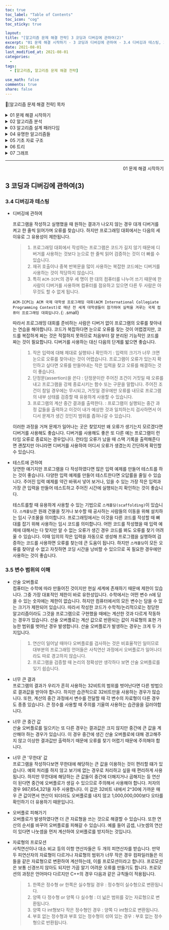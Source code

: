 ```yaml
---
toc: true
toc_label: "Table of Contents"
toc_icon: "cog"
toc_sticky: true

layout:
title: "[알고리즘 문제 해결 전략] 3 코딩과 디버깅에 관하여(2)"
excerpt: "01 문제 해결 시작하기 - 3 코딩과 디버깅에 관하여 - 3.4 디버깅과 테스팅, 3.5 변수 범위의 이해"
date: 2021-08-01
last_modified_at: 2021-08-01
categories:
  -
tags:
  - [알고리즘, 알고리즘 문제 해결 전략]

use_math: false
comments: true
share: false
---
```


📖[알고리즘 문제 해결 전략] 목차

<details>
<summary>01 문제 해결 시작하기</summary>
<div markdown="1">
  - [2 문제 해결 개관](/algorithmicProblemSolvingStrategies_01_2) <br>
  - [3 코딩과 디버깅에 관하여(1)](/algorithmicProblemSolvingStrategies_01_3(1)) <br>
  - [3 코딩과 디버깅에 관하여(2)](/algorithmicProblemSolvingStrategies_01_3(2))
</div>
</details>

<details>
<summary>02 알고리즘 분석</summary>
<div markdown="1">       
   - [4 알고리즘의 시간 복잡도 분석]() <br>
   - [5 알고리즘의 정당성 증명]() <br>
</div>
</details>

<details>
<summary>03 알고리즘 설계 패러다임</summary>
<div markdown="1">       
   - [6 무식하게 풀기]()<br>
   - [7 분할 정복]()<br>
   - [8 동적 계획법]()<br>
   - [9 동적 계획법 테크닉]()<br>
   - [10 탐욕법]()<br>
   - [11 조합 탐색]()<br>
   - [12 최적화 문제 결정 문제로 바꿔 풀기]()<br>
</div>
</details>

<details>
<summary>04 유명한 알고리즘들</summary>
<div markdown="1">
    - [13 수치 해석]()<br>
    - [14 정수론]()<br>
    - [15 계산 기하]() <br>
</div>
</details>

<details>
<summary>05 기초 자료 구조</summary>
<div markdown="1">
    - [16 비트마스크]()<br>
    - [17 부분 합]()<br>
    - [18 선형 자료 구조]()<br>
    - [19 큐와 스택, 데크]()<br>
    - [20 문자열]()<br>
</div>
</details>
 
<details>
<summary>06 트리</summary>
<div markdown="1">
    - [21 트리의 구현과 순회]()<br>
    - [22 이진 검색 트리]()<br>
    - [23 우선순위 큐와 힙]()<br>
    - [24 구간 트리]()<br>
    - [25 상호 배타적 집합]()<br>
    - [26 트라이]()<br>
</div>
</details>

<details>
<summary>07 그래프</summary>
<div markdown="1">
    - [27 그래프의 표현과 정의]()<br>
    - [28 그래프의 깊이 우선 탐색]()<br>
    - [29 그래프의 너비 우선 탐색]()<br>
    - [30 최단 경로 알고리즘]()<br>
    - [31 최소 스패닝 트리]()<br>
    - [32 네트워크 유량]()<br>
</div>
</details>

---

<div style="text-align: right"> 01 문제 해결 시작하기 </div>

## 3 코딩과 디버깅에 관하여(3)

### 3.4 디버깅과 테스팅

- 디버깅에 관하여

  프로그램을 작성하고 실행했을 때 원하는 결과가 나오지 않는 경우 대개 디버거를 켜고 한 줄씩 읽어가며 오류를 찾습니다. 하지만 프로그래밍 대회에서는 다음의 세 이유로 그 유용성이 제한됩니다.

  > 1. 프로그래밍 대회에서 작성하는 프로그램은 코드가 길지 않기 때문에 디버거를 사용하는 것보다 눈으로 한 줄씩 읽어 검증하는 것이 더 빠를 수 있습니다.
  > 2. 재귀 호출이나 중복 반복문을 많이 사용하는 복잡한 코드에는 디버거를 사용하는 것이 적당하지 않습니다.
  > 3. 특히 `ACM-ICPC`의 경우 세 명이 한 대의 컴퓨터를 나누어 쓰기 때문에 한 사람이 디버거를 사용하며 컴퓨터를 점유하고 있으면 다른 두 사람은 아무것도 할 수 없게 됩니다.

  `ACM-ICPC는 ACM 국제 대학생 프로그래밍 대회(ACM International Collegiate Programming Contest)로 매년 전 세계 대학생들이 참가하여 실력을 겨루는 국제 컴퓨터 프로그래밍 대회입니다.`{: .small}

  따라서 프로그래밍 대회를 준비하는 사람은 디버거 없이 프로그램의 오류를 찾아내는 연습을 해야합니다. 코드가 복잡하다면 눈으로 오류를 찾는 것이 어렵겠지만, 코드를 복잡하게 짜는 것은 적절하지 못하므로 처음부터 잘 분리된 기능적인 코드를 짜는 것이 필요합니다. 디버거를 사용하는 대신 다음의 단계를 밟으면 좋습니다.

  > 1. 작은 입력에 대해 제대로 실행되나 확인하기 : 입력의 크기가 너무 크면 눈으로 오류를 찾아내는 것이 어렵습니다. 프로그램이 오류가 있는지 확인하고 싶다면 오류를 만들어내는 작은 입력을 찾고 오류를 해결하는 것이 좋습니다.
  > 2. 단정문(assertion)을 쓴다 : 단정문이란 주어진 조건이 거짓일 때 오류를 내고 프로그램을 강제 종료시키는 함수 또는 구문을 말합니다. 주어진 조건이 참일 경우에는 무시되고, 거짓일 경우에만 오류를 내므로 프로그램의 내부 상태를 검증할 때 유용하게 사용할 수 있습니다.
  > 3. 프로그램의 계산 중간 결과를 출력한다. : 프로그램이 실행되는 중간 과정 값들을 출력하고 이것이 내가 예상한 것과 일치하는지 검사하면서 어디서 문제가 생긴 것인지 범위를 좁혀나갈 수 있습니다.

  이러한 과정을 거쳐 문제가 일어나는 곳은 찾았지만 왜 오류가 생기는지 모르겠다면 디버거를 사용해도 좋습니다. 디버거를 사용해도 좋은 또 다른 예는 프로그램이 런타임 오류로 종료되는 경우입니다. 런타임 오류가 났을 때 스택 기록을 출력해준다면 괜찮지만 아니라면 디버거를 사용하여 어디서 오류가 생겼는지 간단하게 확인할 수 있습니다.

- 테스트에 관하여  
  당연한 얘기지만 프로그램을 다 작성하였다면 많은 입력 예제를 만들어 테스트를 하는 것이 좋습니다. 다양한 입력 예제를 만들어 테스트한다면 오답률을 줄일 수 있습니다. 주어진 입력 예제를 약간 바꿔서 넣어 보거나, 있을 수 있는 가장 작은 입력과 가장 큰 입력을 만들어 테스트하고 주어진 시간에 실행되는지 확인하는 것이 좋습니다.

  테스트를할 때 유용하게 사용할 수 있는 기법으로 `스캐폴딩(scaffolding)`이 있습니다. `스캐폴딩`은 원래 건물을 짓거나 보수할 때 공사하는 사람들의 이동을 위해 설치하는 임시 구조물을 의미합니다. 프로그래밍에서는 이것을 다른 코드를 작성할 때 뼈대를 잡기 위해 사용하는 임시 코드를 의미합니다. 어떤 코드를 작성했을 때 입력 예제에 대해서는 다 맞지만 알 수 없는 오류가 생긴 경우 코드를 봐도 오류를 찾기 어려울 수 있습니다. 이때 임의의 작은 입력을 자동으로 생성해 프로그램을 실행하여 검증하는 코드를 사용하면 오류를 찾는데 큰 도움이 됩니다. 하지만 `스캐폴딩`이 모든 오류를 찾아낼 수 없고 자칫하면 코딩 시간을 낭비할 수 있으므로 꼭 필요한 경우에만 사용하는 것이 좋습니다.

### 3.5 변수 범위의 이해

- 산술 오버플로  
  컴퓨터는 수학에 따라 만들어진 것이지만 현실 세계에 존재하기 때문에 제한이 있습니다. 그중 가장 대표적인 제한이 바로 유한성입니다. 수학에서는 어떤 변수 n에 담을 수 있는 숫자에는 제한이 없습니다. 하지만 컴퓨터에서의 모든 변수는 담을 수 있는 크기가 제한되어 있습니다. 따라서 작성한 코드가 수학적/논리적으로는 정당한 알고리즘이라도 그것을 프로그램으로 구현했을 때에는 계산한 것과 다르게 작동하는 경우가 있습니다. 산술 오버플로는 계산 값으로 반환되는 값이 자료형의 표현 가능한 범위를 벗어난 경우 발생합니다. 산술 오버플로가 발생하는 경우는 크게 두 가지입니다.

  > 1. 연산이 일어날 때마다 오버플로를 검사하는 것은 비효율적인 일이므로 대부분의 프로그래밍 언어들은 사칙연산 과정에서 오버플로가 일어나더라도 따로 경고하지 않습니다.
  > 2. 프로그램을 검증할 때 논리의 정확성만 생각하다 보면 산술 오버플로를 잊기 쉽습니다.

- 너무 큰 결과  
  프로그램의 결과가 우리가 흔히 사용하는 32비트의 범위를 벗어난다면 다른 방법으로 결과값을 받아야 합니다. 하지만 습관적으로 32비트만을 사용하는 경우가 많습니다. 또한, 계산의 중간 과정에서 변수를 전달할 때 각 변수의 자료형이 다른 경우도 종종 있습니다. 큰 정수를 사용할 때 주의를 기울여 사용하는 습관을을 길러야합니다.

- 너무 큰 중간 값  
  산술 오버플로를 일으키는 또 다른 경우는 결과값은 크지 않지만 중간에 큰 값을 계산해야 하는 경우가 있습니다. 이 경우 중간에 생긴 산술 오버플로에 대해 경고해주지 않고 이상한 결과값만 출력하기 때문에 오류를 찾기 어렵기 때문에 주의해야 합니다.

- 너무 큰 '무한대' 값  
  프로그램을 작성하다보면 무한대에 해당하는 큰 값을 이용하는 것이 편리할 떄가 있습니다. 예외 처리를 하지 않고 보기에 없는 경우로 처리하고 싶을 때 편리하게 사용됩니다. 하지만 무한대에 해당하는 큰 값들이 중간에 더해지거나 곱해지는 등 연산이 된다면 중간에 오버플로가 생길 수 있으므로 주의해서 사용해야 합니다. 저자의 경우 987,654,321을 자주 사용합니다. 이 값은 32비트 내에서 2^30에 가까운 매우 큰 값이면서 연산이 되더라도 오버플로를 내지 않고 1,000,000,000보다 오타를 확인하기 더 유용하기 때문입니다.

- 오버플로 피해가기  
  오버플로가 발생하였다면 더 큰 자료형을 쓰는 것으로 해결할 수 있습니다. 또한 연산의 순서를 바꾸어 오버플로를 피해갈 수 있습니다. 예를 들어 곱셉, 나눗셈의 연산이 있다면 나눗셈을 먼저 계산하여 오버플로를 방지하는 것입니다.

- 자료형의 프로모션  
  사칙연산이나 대소 비교 등의 이항 연산자들은 두 개의 피연산자를 받습니다. 만약 두 피연산자의 자료형이 다르거나 자료형의 범위가 너무 작은 경우 컴파일러들은 이들을 같은 자료형으로 변환하여 계산하는데, 이를 프로모션이라고 합니다. 프로모션은 보통 신경쓰지 않아도 되지만 가끔 알기 어려운 오류를 만들기도 합니다. 프로모션의 과정은 언어마다 다르지만 C++의 경우 다음과 같은 규칙들이 적용됩니다.

  > 1. 한쪽은 정수형 or 한쪽은 실수형일 경우 : 정수형이 실수형으로 변환됩니다.
  > 2. 양쪽 다 정수형 or 양쪽 다 실수형 : 더 넓은 범위를 갖는 자료형으로 변환됩니다.
  > 3. 양쪽 다 int형보다 작은 정수형인 경우 : 양쪽 다 int형으로 변환됩니다.
  > 4. 부호 없는 정수형과 부호 있는 정수형이 섞여 있는 경우 : 부호 없는 정수형으로 반환됩니다.
